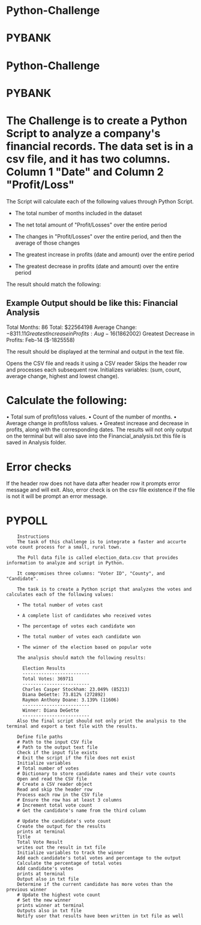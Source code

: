 # Python-Challenge
# PYBANK
# Python-Challenge
# PYBANK
        
# The Challenge is to create a Python Script to analyze a company's financial records. The data set is in a csv file, and it has two columns. Column 1 "Date" and Column 2 "Profit/Loss"

The Script will calculate each of the following values through Python Script.
* The total number of months included in the dataset

* The net total amount of "Profit/Losses" over the entire period

* The changes in "Profit/Losses" over the entire period, and then the average of those changes

* The greatest increase in profits (date and amount) over the entire period

* The greatest decrease in profits (date and amount) over the entire period

The result should match the following:

Example Output should be like this:
Financial Analysis
----------------------------
Total Months: 86
Total: $22564198
Average Change: $-8311.11
Greatest Increase in Profits: Aug-16 ($1862002)
Greatest Decrease in Profits: Feb-14 ($-1825558)

The result should be displayed at the terminal and output in the text file.

Opens the CSV file and reads it using a CSV reader
Skips the header row and processes each subsequent row.
Initializes variables:
(sum, count, average change, highest and lowest change).        

# Calculate the following:
•	Total sum of profit/loss values.
•	Count of the number of months.
•	Average change in profit/loss values.
•	Greatest increase and decrease in profits, along with the corresponding dates.
     The results will not only output on the terminal but will also save into the Financial_analysis.txt this file is saved in Analysis folder.
# Error checks
If the header row does not have data after header row it prompts error message and will exit.
 Also, error check is on the csv file existence if the file is not it will be prompt an error message.
        

          
          
# PYPOLL
        Instructions
        The task of this challenge is to integrate a faster and accurte vote count process for a small, rural town.

        The Poll data file is called election_data.csv that provides information to analyze and script in Python.

        It compromises three columns: "Voter ID", "County", and "Candidate".

        The task is to create a Python script that analyzes the votes and calculates each of the following values:

        • The total number of votes cast

        • A complete list of candidates who received votes

        • The percentage of votes each candidate won

        • The total number of votes each candidate won

        • The winner of the election based on popular vote

        The analysis should match the following results:

          Election Results
          -------------------------
          Total Votes: 369711
          -------------------------
          Charles Casper Stockham: 23.049% (85213)
          Diana DeGette: 73.812% (272892)
          Raymon Anthony Doane: 3.139% (11606)
          -------------------------
          Winner: Diana DeGette
          -------------------------
        Also the final script should not only print the analysis to the terminal and export a text file with the results.

        Define file paths
        # Path to the input CSV file
        # Path to the output text file
        Check if the input file exists
        # Exit the script if the file does not exist
        Initialize variables
        # Total number of votes
        # Dictionary to store candidate names and their vote counts
        Open and read the CSV file
        # Create a CSV reader object
        Read and skip the header row
        Process each row in the CSV file
        # Ensure the row has at least 3 columns
        # Increment total vote count
        # Get the candidate's name from the third column

        # Update the candidate's vote count
        Create the output for the results
        prints at terminal
        Title
        Total Vote Result
        writes out the result in txt file
        Initialize variables to track the winner
        Add each candidate's total votes and percentage to the output
        Calculate the percentage of total votes
        Add candidate's votes
        prints at terminal
        Output also in txt file
        Determine if the current candidate has more votes than the previous winner
        # Update the highest vote count
        # Set the new winner
        prints winner at terminal
        Outputs also in txt file
        Notify user that results have been written in txt file as well
